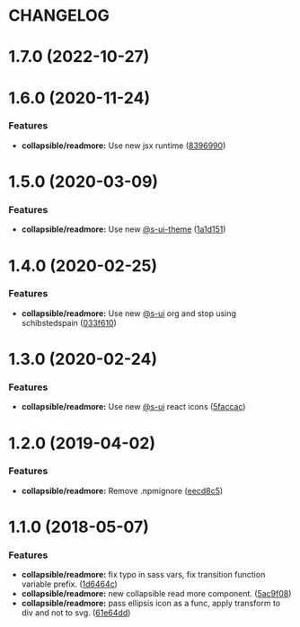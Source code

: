 # CHANGELOG

# 1.7.0 (2022-10-27)



# 1.6.0 (2020-11-24)


### Features

* **collapsible/readmore:** Use new jsx runtime ([8396990](https://github.com/SUI-Components/adevinta-spain-components/commit/83969909dd72545f345774c78ed6ba69357cc82b))



# 1.5.0 (2020-03-09)


### Features

* **collapsible/readmore:** Use new [@s-ui-theme](https://github.com/s-ui-theme) ([1a1d151](https://github.com/SUI-Components/adevinta-spain-components/commit/1a1d1514ee4add64f6c04785b58ccb4ff24bc2b0))



# 1.4.0 (2020-02-25)


### Features

* **collapsible/readmore:** Use new [@s-ui](https://github.com/s-ui) org and stop using schibstedspain ([033f610](https://github.com/SUI-Components/adevinta-spain-components/commit/033f61048e8c43fa2772ba2b5977a6efe3b95d7c))



# 1.3.0 (2020-02-24)


### Features

* **collapsible/readmore:** Use new [@s-ui](https://github.com/s-ui) react icons ([5faccac](https://github.com/SUI-Components/adevinta-spain-components/commit/5faccac4e79207118609867cc5a123bc6f051353))



# 1.2.0 (2019-04-02)


### Features

* **collapsible/readmore:** Remove .npmignore ([eecd8c5](https://github.com/SUI-Components/adevinta-spain-components/commit/eecd8c5119ed4327216684f353d149cae8d5d600))



# 1.1.0 (2018-05-07)


### Features

* **collapsible/readmore:** fix typo in sass vars, fix transition function variable prefix. ([1d6464c](https://github.com/SUI-Components/adevinta-spain-components/commit/1d6464c0ae09ceb50583a5b06f33b631bbb5ec29))
* **collapsible/readmore:** new collapsible read more component. ([5ac9f08](https://github.com/SUI-Components/adevinta-spain-components/commit/5ac9f08d07466d29c77a6f6af77f2bd8ac1968b6))
* **collapsible/readmore:** pass ellipsis icon as a func, apply transform to div and not to svg. ([61e64dd](https://github.com/SUI-Components/adevinta-spain-components/commit/61e64dd17a54b442c5bf908569effeb94ca0d929))



